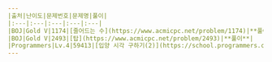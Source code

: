 ```yaml
---
|출처|난이도|문제번호|문제명|풀이|
|:---|:---|:---|:---|:---|
|BOJ|Gold V|1174|[줄어드는 수](https://www.acmicpc.net/problem/1174)|**풀이**|
|BOJ|Gold V|2493|[탑](https://www.acmicpc.net/problem/2493)|**풀이**|
|Programmers|Lv.4|59413|[입양 시각 구하기(2)](https://school.programmers.co.kr/learn/courses/30/lessons/59413)|**풀이**|
---
```


